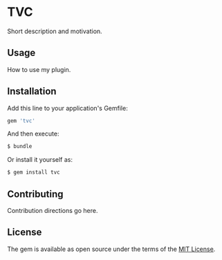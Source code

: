 # TVC
Short description and motivation.

## Usage
How to use my plugin.

## Installation
Add this line to your application's Gemfile:

```ruby
gem 'tvc'
```

And then execute:
```bash
$ bundle
```

Or install it yourself as:
```bash
$ gem install tvc
```

## Contributing
Contribution directions go here.

## License
The gem is available as open source under the terms of the [MIT License](https://opensource.org/licenses/MIT).
